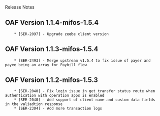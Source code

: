 Release Notes

## OAF Version 1.1.4-mifos-1.5.4
        * [SER-2097] - Upgrade zeebe client version

## OAF Version 1.1.3-mifos-1.5.4
        * [SER-2493] - Merge upstream v1.5.4 to fix issue of payer and payee being an array for Paybill flow
## OAF Version 1.1.2-mifos-1.5.3
        * [SER-2040] - Fix login issue in get transfer status route when authentication with operation apps is enabled
        * [SER-2040] - Add support of client name and custom data fields in the valiadtion response
        * [SER-2304] - Add more transaction logs